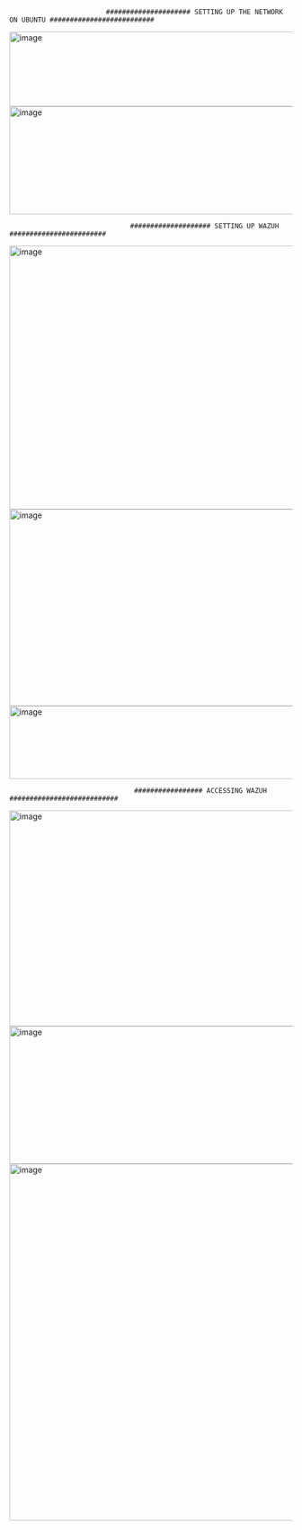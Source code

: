                             ##################### SETTING UP THE NETWORK ON UBUNTU ##########################
                            
<img width="846" height="133" alt="image" src="https://github.com/user-attachments/assets/4d988e8b-c87e-40d8-ac37-98a9178dcdb3" />
<img width="627" height="192" alt="image" src="https://github.com/user-attachments/assets/c3a90bcb-6356-4fe7-913f-125fefcefd64" />



                                  #################### SETTING UP WAZUH ########################

<img width="1106" height="469" alt="image" src="https://github.com/user-attachments/assets/521ec4f1-5ac6-406e-858d-5333eefd5086" />
<img width="1165" height="350" alt="image" src="https://github.com/user-attachments/assets/a3385184-cc6c-4bbb-8662-1bb111bc19fc" />
<img width="930" height="130" alt="image" src="https://github.com/user-attachments/assets/9b965224-f615-461c-b80e-41077bb4cf5d" />

                                   
                                   ################# ACCESSING WAZUH ###########################

<img width="940" height="384" alt="image" src="https://github.com/user-attachments/assets/e0a9a0da-2fd6-4c80-a7e6-3d6b4ae4d994" />
<img width="747" height="245" alt="image" src="https://github.com/user-attachments/assets/8a7ea9a6-427f-4394-8e12-0675167e29c8" />
<img width="1210" height="635" alt="image" src="https://github.com/user-attachments/assets/010a2385-3ad8-4397-b17c-45663f614628" />






